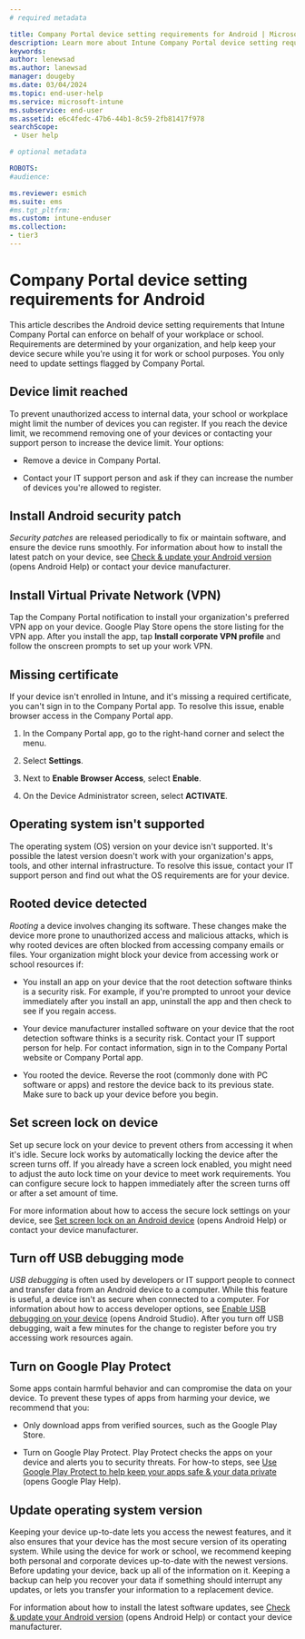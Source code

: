 ```yaml
---
# required metadata

title: Company Portal device setting requirements for Android | Microsoft Intune
description: Learn more about Intune Company Portal device setting requirements for Android.       
keywords:
author: lenewsad
ms.author: lanewsad
manager: dougeby
ms.date: 03/04/2024
ms.topic: end-user-help
ms.service: microsoft-intune
ms.subservice: end-user
ms.assetid: e6c4fedc-47b6-44b1-8c59-2fb81417f978
searchScope:
 - User help

# optional metadata

ROBOTS:  
#audience:

ms.reviewer: esmich
ms.suite: ems
#ms.tgt_pltfrm:
ms.custom: intune-enduser
ms.collection:
- tier3
---
```


# Company Portal device setting requirements for Android  

This article describes the Android device setting requirements that Intune Company Portal can enforce on behalf of your workplace or school. Requirements are determined by your organization, and help keep your device secure while you're using it for work or school purposes. You only need to update settings flagged by Company Portal.  

## Device limit reached  
To prevent unauthorized access to internal data, your school or workplace might limit the number of devices you can register. If you reach the device limit, we recommend removing one of your devices or contacting your support person to increase the device limit. Your options:  

* Remove a device in Company Portal.  

* Contact your IT support person and ask if they can increase the number of devices you're allowed to register.  

## Install Android security patch 
 _Security patches_ are released periodically to fix or maintain software, and ensure the device runs smoothly. For information about how to install the latest patch on your device, see [Check & update your Android version](https://support.google.com/android/answer/7680439) (opens Android Help) or contact your device manufacturer.  

## Install Virtual Private Network (VPN)  
Tap the Company Portal notification to install your organization's preferred VPN app on your device. Google Play Store opens the store listing for the VPN app. After you install the app, tap **Install corporate VPN profile** and follow the onscreen prompts to set up your work VPN.  

## Missing certificate  
If your device isn't enrolled in Intune, and it's missing a required certificate, you can't sign in to the Company Portal app. To resolve this issue, enable browser access in the Company Portal app.    

1. In the Company Portal app, go to the right-hand corner and select the menu.  

2. Select **Settings**.  

3. Next to **Enable Browser Access**, select **Enable**.  

4. On the Device Administrator screen, select **ACTIVATE**.  


## Operating system isn't supported  
The operating system (OS) version on your device isn't supported. It's possible the latest version doesn't work with your organization's apps, tools, and other internal infrastructure. To resolve this issue, contact your IT support person and find out what the OS requirements are for your device.   

## Rooted device detected  
*Rooting* a device involves changing its software. These changes make the device more prone to unauthorized access and malicious attacks, which is why rooted devices are often blocked from accessing company emails or files. Your organization might block your device from accessing work or school resources if:  

* You install an app on your device that the root detection software thinks is a security risk. For example, if you're prompted to unroot your device immediately after you install an app, uninstall the app and then check to see if you regain access.

* Your device manufacturer installed software on your device that the root detection software thinks is a security risk. Contact your IT support person for help. For contact information, sign in to the Company Portal website or Company Portal app.  

* You rooted the device. Reverse the root (commonly done with PC software or apps) and restore the device back to its previous state. Make sure to back up your device before you begin.  

## Set screen lock on device    
Set up secure lock on your device to prevent others from accessing it when it's idle. Secure lock works by automatically locking the device after the screen turns off. If you already have a screen lock enabled, you might need to adjust the auto lock time on your device to meet work requirements. You can configure secure lock to happen immediately after the screen turns off or after a set amount of time.   

For more information about how to access the secure lock settings on your device, see [Set screen lock on an Android device](https://support.google.com/android/answer/9079129) (opens Android Help) or contact your device manufacturer.  

## Turn off USB debugging mode  
_USB debugging_ is often used by developers or IT support people to connect and transfer data from an Android device to a computer. While this feature is useful, a device isn't as secure when connected to a computer. For information about how to access developer options, see [Enable USB debugging on your device](https://developer.android.com/studio/debug/dev-options#Enable-debugging) (opens Android Studio). After you turn off USB debugging, wait a few minutes for the change to register before you try accessing work resources again.   

## Turn on Google Play Protect  
Some apps contain harmful behavior and can compromise the data on your device. To prevent these types of apps from harming your device, we recommend that you:  

* Only download apps from verified sources, such as the Google Play Store.  

* Turn on Google Play Protect. Play Protect checks the apps on your device and alerts you to security threats. For how-to steps, see [Use Google Play Protect to help keep your apps safe & your data private](https://support.google.com/googleplay/answer/2812853) (opens Google Play Help).       

## Update operating system version  
Keeping your device up-to-date lets you access the newest features, and it also ensures that your device has the most secure version of its operating system. While using the device for work or school, we recommend keeping both personal and corporate devices up-to-date with the newest versions. Before updating your device, back up all of the information on it. Keeping a backup can help you recover your data if something should interrupt any updates, or lets you transfer your information to a replacement device. 

For information about how to install the latest software updates, see [Check & update your Android version](https://support.google.com/android/answer/7680439) (opens Android Help) or contact your device manufacturer.  